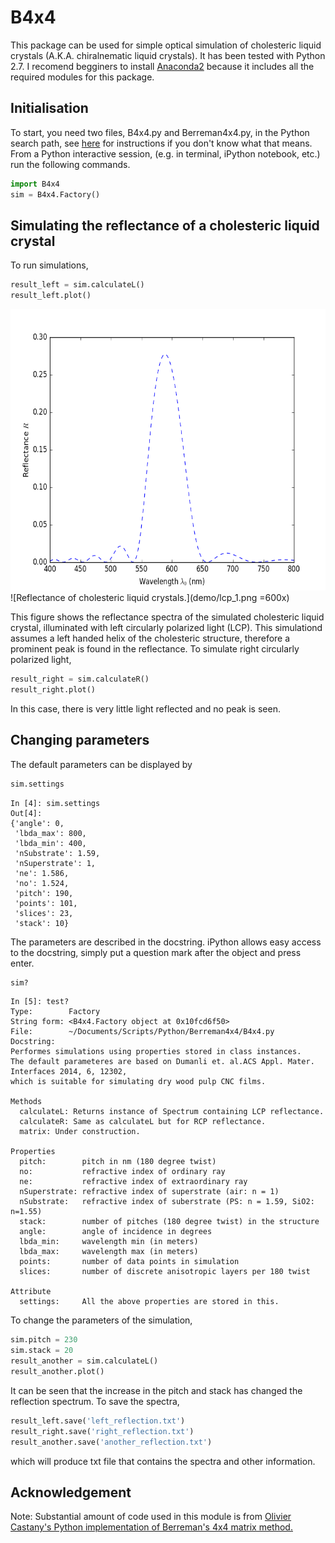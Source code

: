 B4x4 
===========
This package can be used for simple optical simulation of cholesteric liquid crystals (A.K.A. chiralnematic liquid crystals).
It has been tested with Python 2.7.
I recomend begginers to install [Anaconda2](https://www.continuum.io/download) because it includes all the required modules for this package.

## Initialisation

To start, you need two files, B4x4.py and Berreman4x4.py, in the Python search path, see [here](https://docs.python.org/2/tutorial/modules.html#the-module-search-path) for instructions if you don't know what that means.
From a Python interactive session, (e.g. in terminal, iPython notebook, etc.) run the following commands.

```python
import B4x4
sim = B4x4.Factory()
```

## Simulating the reflectance of a cholesteric liquid crystal

To run simulations,

```python
result_left = sim.calculateL()
result_left.plot()
```

<img src="demo/lcp_1.png" alt="alt text" width="600" height="450">
![Reflectance of cholesteric liquid crystals.](demo/lcp_1.png =600x)

This figure shows the reflectance spectra of the simulated cholesteric liquid crystal, illuminated with left circularly polarized light (LCP).
This simulationd assumes a left handed helix of the cholesteric structure, therefore a prominent peak is found in the reflectance.
To simulate right circularly polarized light,

```python
result_right = sim.calculateR()
result_right.plot()
```

In this case, there is very little light reflected and no peak is seen.

## Changing parameters

The default parameters can be displayed by

```python
sim.settings
```

```
In [4]: sim.settings
Out[4]: 
{'angle': 0,
 'lbda_max': 800,
 'lbda_min': 400,
 'nSubstrate': 1.59,
 'nSuperstrate': 1,
 'ne': 1.586,
 'no': 1.524,
 'pitch': 190,
 'points': 101,
 'slices': 23,
 'stack': 10}
```

The parameters are described in the docstring.
iPython allows easy access to the docstring, simply put a question mark after the object and press enter.

```python
sim?
```

```
In [5]: test?
Type:        Factory
String form: <B4x4.Factory object at 0x10fcd6f50>
File:        ~/Documents/Scripts/Python/Berreman4x4/B4x4.py
Docstring:
Performes simulations using properties stored in class instances.
The default parameteres are based on Dumanli et. al.ACS Appl. Mater. Interfaces 2014, 6, 12302,
which is suitable for simulating dry wood pulp CNC films.

Methods
  calculateL: Returns instance of Spectrum containing LCP reflectance.
  calculateR: Same as calculateL but for RCP reflectance.
  matrix: Under construction.

Properties
  pitch:        pitch in nm (180 degree twist)
  no:           refractive index of ordinary ray
  ne:           refractive index of extraordinary ray
  nSuperstrate: refractive index of superstrate (air: n = 1)
  nSubstrate:   refractive index of suberstrate (PS: n = 1.59, SiO2: n=1.55)
  stack:        number of pitches (180 degree twist) in the structure
  angle:        angle of incidence in degrees
  lbda_min:     wavelength min (in meters)
  lbda_max:     wavelength max (in meters)
  points:       number of data points in simulation
  slices:       number of discrete anisotropic layers per 180 twist

Attribute
  settings:     All the above properties are stored in this.
```

To change the parameters of the simulation,

```python
sim.pitch = 230
sim.stack = 20
result_another = sim.calculateL()
result_another.plot()
```

It can be seen that the increase in the pitch and stack has changed the reflection spectrum.
To save the spectra,

```python
result_left.save('left_reflection.txt')
result_right.save('right_reflection.txt')
result_another.save('another_reflection.txt')
```

which will produce txt file that contains the spectra and other information.

## Acknowledgement
Note: Substantial amount of code used in this module is from [Olivier Castany's Python implementation of Berreman's 4x4 matrix method.](https://github.com/Berreman4x4/Berreman4x4)
